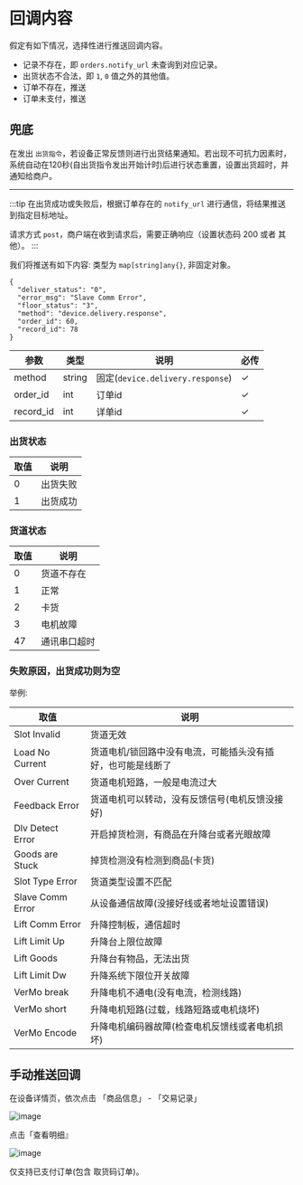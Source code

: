 # 回调内容

假定有如下情况，选择性进行推送回调内容。 <Badge type="danger" text="v1.2.4" />

+ 记录不存在，即 `orders.notify_url` 未查询到对应记录。
+ 出货状态不合法，即 `1`, `0` 值之外的其他值。
+ 订单不存在，推送
+ 订单未支付，推送

## 兜底

在发出 `出货指令`，若设备正常反馈则进行出货结果通知。若出现不可抗力因素时，系统自动在120秒(自出货指令发出开始计时)后进行状态重置，设置出货超时，并通知给商户。

<hr />

:::tip
在出货成功或失败后，根据订单存在的 `notify_url` 进行通信，将结果推送到指定目标地址。

请求方式 `post`，商户端在收到请求后，需要正确响应（设置状态码 200 或者 其他）。
:::

我们将推送有如下内容: 类型为 `map[string]any{}`, 非固定对象。

```
{
  "deliver_status": "0",
  "error_msg": "Slave Comm Error",
  "floor_status": "3",
  "method": "device.delivery.response",
  "order_id": 60,
  "record_id": 78
}
```

| 参数      | 类型   | 说明                             | 必传 |
| --------- | ------ | -------------------------------- | ---- |
| method    | string | 固定(`device.delivery.response`) | ✓    |
| order_id  | int    | 订单id                           | ✓    |
| record_id | int    | 详单id                           | ✓    |


### <Badge type="danger" text="deliver_status" /> 出货状态

| 取值 | 说明     |
| ---- | -------- |
| 0    | 出货失败 |
| 1    | 出货成功 |


### <Badge type="danger" text="floor_status" /> 货道状态

| 取值 | 说明         |
| ---- | ------------ |
| 0    | 货道不存在   |
| 1    | 正常         |
| 2    | 卡货         |
| 3    | 电机故障     |
| 47   | 通讯串口超时 |


### <Badge type="danger" text="fail_reason" /> 失败原因，出货成功则为空

举例:

| 取值             | 说明                                                        |
| ---------------- | ----------------------------------------------------------- |
| Slot Invalid     | 货道无效                                                    |
| Load No Current  | 货道电机/锁回路中没有电流，可能插头没有插好，也可能是线断了 |
| Over Current     | 货道电机短路，一般是电流过大                                |
| Feedback Error   | 货道电机可以转动，没有反馈信号(电机反馈没接好)              |
| Dlv Detect Error | 开启掉货检测，有商品在升降台或者光眼故障                    |
| Goods are Stuck  | 掉货检测没有检测到商品(卡货)                                |
| Slot Type Error  | 货道类型设置不匹配                                          |
| Slave Comm Error | 从设备通信故障(没接好线或者地址设置错误)                    |
| Lift Comm Error  | 升降控制板，通信超时                                        |
| Lift Limit Up    | 升降台上限位故障                                            |
| Lift Goods       | 升降台有物品，无法出货                                      |
| Lift Limit Dw    | 升降系统下限位开关故障                                      |
| VerMo break      | 升降电机不通电(没有电流，检测线路)                          |
| VerMo short      | 升降电机短路(过载，线路短路或电机烧坏)                      |
| VerMo Encode     | 升降电机编码器故障(检查电机反馈线或者电机损坏)              |

## 手动推送回调

在设备详情页，依次点击 「商品信息」 - 「交易记录」

![image](/images/7076E860EFC6C6525761110AF1485E11.png)

点击「查看明细』

![image](/images/732BE1BC06D7BBCCD0AF6A4490B330FA.png)

仅支持已支付订单(包含 取货码订单)。
